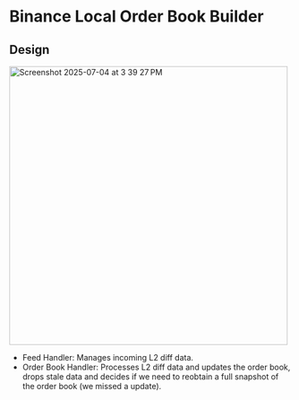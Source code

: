 # Binance Local Order Book Builder
## Design
<img width="497" alt="Screenshot 2025-07-04 at 3 39 27 PM" src="https://github.com/user-attachments/assets/ddddfe7d-11ac-477c-9ab6-933e3433243c" />

- Feed Handler: Manages incoming L2 diff data.
- Order Book Handler: Processes L2 diff data and updates the order book, drops stale data and decides if we need to reobtain a full snapshot of the order book (we missed a update).

